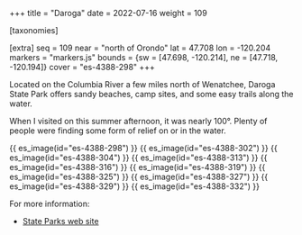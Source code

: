 +++
title = "Daroga"
date = 2022-07-16
weight = 109

[taxonomies]

[extra]
seq = 109
near = "north of Orondo"
lat = 47.708
lon = -120.204
markers = "markers.js"
bounds = {sw = [47.698, -120.214], ne = [47.718, -120.194]}
cover = "es-4388-298"
+++

Located on the Columbia River a few miles north of Wenatchee, Daroga State Park offers sandy beaches, camp sites, and some easy trails along the water.

<!-- more -->

When I visited on this summer afternoon, it was nearly 100°. Plenty of people were finding some form of relief on or in the water.

{{ es_image(id="es-4388-298") }}
{{ es_image(id="es-4388-302") }}
{{ es_image(id="es-4388-304") }}
{{ es_image(id="es-4388-313") }}
{{ es_image(id="es-4388-316") }}
{{ es_image(id="es-4388-319") }}
{{ es_image(id="es-4388-325") }}
{{ es_image(id="es-4388-327") }}
{{ es_image(id="es-4388-329") }}
{{ es_image(id="es-4388-332") }}

For more information:

* [State Parks web site](https://www.parks.wa.gov/495/Daroga)
